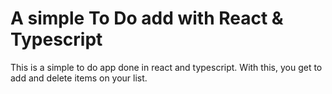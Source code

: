 # A simple To Do add with React & Typescript
This is a simple to do app done in react and typescript. 
With this, you get to add and delete items on your list. 
